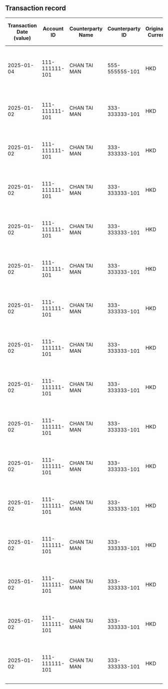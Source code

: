 ## Transaction record
| Transaction Date (value) | Account ID | Counterparty Name | Counterparty ID | Originating Currency | Originating Amount | Debit Credit Indicator | Beneficiary Bank Raw | Originator Bank Raw | Beneficiary Name | Originator Account Number | Transaction Type Source | Transaction Code Description | Sending Bank Account Number | Sending Bank Address | Converted Amount | Fraud payment |
| --- | --- | --- | --- | --- | --- | --- | --- | --- | --- | --- | --- | --- | --- | --- | --- | --- |
| 2025-01-04 | 111-111111-101 | CHAN TAI MAN | 555-555555-101 | HKD | 40012 | C | Hang Seng Bank Ltd. | The Hongkong and Shanghai Banking Corporation Limited | CHAN TAI MAN | 555-555555-101 | CWTF | Default transaction | NaN | The Hongkong and Shanghai Banking Corporation Limited | 40012 | 16 |
| 2025-01-02 | 111-111111-101 | CHAN TAI MAN | 333-333333-101 | HKD | 100000 | C | Hang Seng Bank Ltd. | STANDARD CHARTERED BANK (HONG KONG) LIMITED | CHAN TAI MAN | 333-333333-101 | CWTF | Default transaction | NaN | STANDARD CHARTERED BANK (HONG KONG) LIMITED | 100000 | 14 |
| 2025-01-02 | 111-111111-101 | CHAN TAI MAN | 333-333333-101 | HKD | 70000 | C | Hang Seng Bank Ltd. | STANDARD CHARTERED BANK (HONG KONG) LIMITED | CHAN TAI MAN | 333-333333-101 | CWTF | Default transaction | NaN | STANDARD CHARTERED BANK (HONG KONG) LIMITED | 70000 | 15 |
| 2025-01-02 | 111-111111-101 | CHAN TAI MAN | 333-333333-101 | HKD | 100000 | C | Hang Seng Bank Ltd. | STANDARD CHARTERED BANK (HONG KONG) LIMITED | CHAN TAI MAN | 333-333333-101 | CWTF | Default transaction | NaN | STANDARD CHARTERED BANK (HONG KONG) LIMITED | 100000 | 13 |
| 2025-01-02 | 111-111111-101 | CHAN TAI MAN | 333-333333-101 | HKD | 100000 | C | Hang Seng Bank Ltd. | STANDARD CHARTERED BANK (HONG KONG) LIMITED | CHAN TAI MAN | 333-333333-101 | CWTF | Default transaction | NaN | STANDARD CHARTERED BANK (HONG KONG) LIMITED | 100000 | 12 |
| 2025-01-02 | 111-111111-101 | CHAN TAI MAN | 333-333333-101 | HKD | 100000 | C | Hang Seng Bank Ltd. | STANDARD CHARTERED BANK (HONG KONG) LIMITED | CHAN TAI MAN | 333-333333-101 | CWTF | Default transaction | NaN | STANDARD CHARTERED BANK (HONG KONG) LIMITED | 100000 | 11 |
| 2025-01-02 | 111-111111-101 | CHAN TAI MAN | 333-333333-101 | HKD | 100000 | C | Hang Seng Bank Ltd. | STANDARD CHARTERED BANK (HONG KONG) LIMITED | CHAN TAI MAN | 333-333333-101 | CWTF | Default transaction | NaN | STANDARD CHARTERED BANK (HONG KONG) LIMITED | 100000 | 10 |
| 2025-01-02 | 111-111111-101 | CHAN TAI MAN | 333-333333-101 | HKD | 100000 | C | Hang Seng Bank Ltd. | STANDARD CHARTERED BANK (HONG KONG) LIMITED | CHAN TAI MAN | 333-333333-101 | CWTF | Default transaction | NaN | STANDARD CHARTERED BANK (HONG KONG) LIMITED | 100000 | 9 |
| 2025-01-02 | 111-111111-101 | CHAN TAI MAN | 333-333333-101 | HKD | 100000 | C | Hang Seng Bank Ltd. | STANDARD CHARTERED BANK (HONG KONG) LIMITED | CHAN TAI MAN | 333-333333-101 | CWTF | Default transaction | NaN | STANDARD CHARTERED BANK (HONG KONG) LIMITED | 100000 | 8 |
| 2025-01-02 | 111-111111-101 | CHAN TAI MAN | 333-333333-101 | HKD | 100000 | C | Hang Seng Bank Ltd. | STANDARD CHARTERED BANK (HONG KONG) LIMITED | CHAN TAI MAN | 333-333333-101 | CWTF | Default transaction | NaN | STANDARD CHARTERED BANK (HONG KONG) LIMITED | 100000 | 7 |
| 2025-01-02 | 111-111111-101 | CHAN TAI MAN | 333-333333-101 | HKD | 100000 | C | Hang Seng Bank Ltd. | STANDARD CHARTERED BANK (HONG KONG) LIMITED | CHAN TAI MAN | 333-333333-101 | CWTF | Default transaction | NaN | STANDARD CHARTERED BANK (HONG KONG) LIMITED | 100000 | 6 |
| 2025-01-02 | 111-111111-101 | CHAN TAI MAN | 333-333333-101 | HKD | 100000 | C | Hang Seng Bank Ltd. | STANDARD CHARTERED BANK (HONG KONG) LIMITED | CHAN TAI MAN | 333-333333-101 | CWTF | Default transaction | NaN | STANDARD CHARTERED BANK (HONG KONG) LIMITED | 100000 | 5 |
| 2025-01-02 | 111-111111-101 | CHAN TAI MAN | 333-333333-101 | HKD | 100000 | C | Hang Seng Bank Ltd. | STANDARD CHARTERED BANK (HONG KONG) LIMITED | CHAN TAI MAN | 333-333333-101 | CWTF | Default transaction | NaN | STANDARD CHARTERED BANK (HONG KONG) LIMITED | 100000 | 4 |
| 2025-01-02 | 111-111111-101 | CHAN TAI MAN | 333-333333-101 | HKD | 100000 | C | Hang Seng Bank Ltd. | STANDARD CHARTERED BANK (HONG KONG) LIMITED | CHAN TAI MAN | 333-333333-101 | CWTF | Default transaction | NaN | STANDARD CHARTERED BANK (HONG KONG) LIMITED | 100000 | 3 |
| 2025-01-02 | 111-111111-101 | CHAN TAI MAN | 333-333333-101 | HKD | 100000 | C | Hang Seng Bank Ltd. | STANDARD CHARTERED BANK (HONG KONG) LIMITED | CHAN TAI MAN | 333-333333-101 | CWTF | Default transaction | NaN | STANDARD CHARTERED BANK (HONG KONG) LIMITED | 100000 | 2 |
| 2025-01-02 | 111-111111-101 | CHAN TAI MAN | 333-333333-101 | HKD | 100000 | C | Hang Seng Bank Ltd. | STANDARD CHARTERED BANK (HONG KONG) LIMITED | CHAN TAI MAN | 333-333333-101 | CWTF | Default transaction | NaN | STANDARD CHARTERED BANK (HONG KONG) LIMITED | 100000 | 1 |